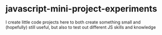 # javascript-mini-project-experiments
I create little code projects here to both create something small and (hopefully) still useful, but also to test out different JS skills and knowledge
